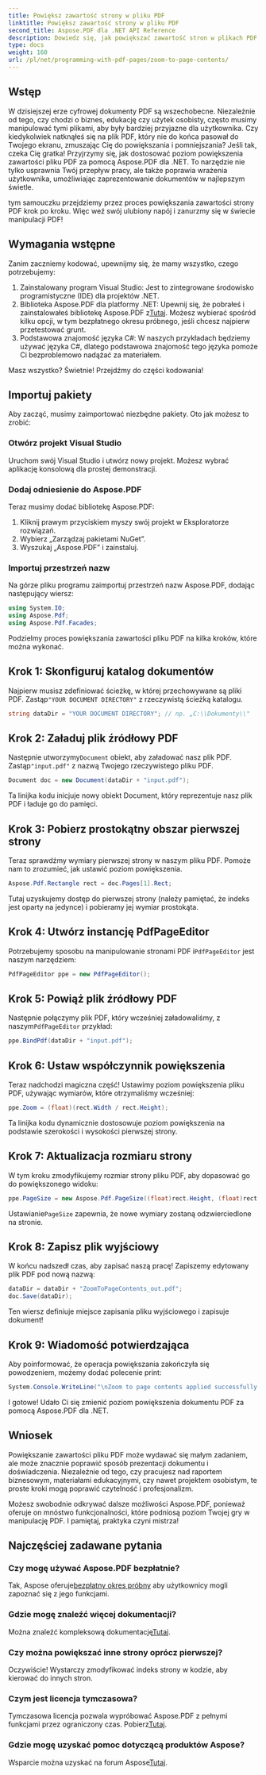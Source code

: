 ```yaml
---
title: Powiększ zawartość strony w pliku PDF
linktitle: Powiększ zawartość strony w pliku PDF
second_title: Aspose.PDF dla .NET API Reference
description: Dowiedz się, jak powiększać zawartość stron w plikach PDF za pomocą Aspose.PDF dla .NET w tym kompleksowym przewodniku. Ulepsz swoje dokumenty PDF zgodnie ze swoimi konkretnymi potrzebami.
type: docs
weight: 160
url: /pl/net/programming-with-pdf-pages/zoom-to-page-contents/
---
```

## Wstęp

W dzisiejszej erze cyfrowej dokumenty PDF są wszechobecne. Niezależnie od tego, czy chodzi o biznes, edukację czy użytek osobisty, często musimy manipulować tymi plikami, aby były bardziej przyjazne dla użytkownika. Czy kiedykolwiek natknąłeś się na plik PDF, który nie do końca pasował do Twojego ekranu, zmuszając Cię do powiększania i pomniejszania? Jeśli tak, czeka Cię gratka! Przyjrzymy się, jak dostosować poziom powiększenia zawartości pliku PDF za pomocą Aspose.PDF dla .NET. To narzędzie nie tylko usprawnia Twój przepływ pracy, ale także poprawia wrażenia użytkownika, umożliwiając zaprezentowanie dokumentów w najlepszym świetle.

tym samouczku przejdziemy przez proces powiększania zawartości strony PDF krok po kroku. Więc weź swój ulubiony napój i zanurzmy się w świecie manipulacji PDF!

## Wymagania wstępne

Zanim zaczniemy kodować, upewnijmy się, że mamy wszystko, czego potrzebujemy:

1. Zainstalowany program Visual Studio: Jest to zintegrowane środowisko programistyczne (IDE) dla projektów .NET.
2.  Biblioteka Aspose.PDF dla platformy .NET: Upewnij się, że pobrałeś i zainstalowałeś bibliotekę Aspose.PDF z[Tutaj](https://releases.aspose.com/pdf/net/). Możesz wybierać spośród kilku opcji, w tym bezpłatnego okresu próbnego, jeśli chcesz najpierw przetestować grunt.
3. Podstawowa znajomość języka C#: W naszych przykładach będziemy używać języka C#, dlatego podstawowa znajomość tego języka pomoże Ci bezproblemowo nadążać za materiałem.

Masz wszystko? Świetnie! Przejdźmy do części kodowania!

## Importuj pakiety

Aby zacząć, musimy zaimportować niezbędne pakiety. Oto jak możesz to zrobić:

### Otwórz projekt Visual Studio

Uruchom swój Visual Studio i utwórz nowy projekt. Możesz wybrać aplikację konsolową dla prostej demonstracji.

### Dodaj odniesienie do Aspose.PDF

Teraz musimy dodać bibliotekę Aspose.PDF:

1. Kliknij prawym przyciskiem myszy swój projekt w Eksploratorze rozwiązań.
2. Wybierz „Zarządzaj pakietami NuGet”.
3. Wyszukaj „Aspose.PDF” i zainstaluj.

### Importuj przestrzeń nazw

Na górze pliku programu zaimportuj przestrzeń nazw Aspose.PDF, dodając następujący wiersz:

```csharp
using System.IO;
using Aspose.Pdf;
using Aspose.Pdf.Facades;
```

Podzielmy proces powiększania zawartości pliku PDF na kilka kroków, które można wykonać.

## Krok 1: Skonfiguruj katalog dokumentów

 Najpierw musisz zdefiniować ścieżkę, w której przechowywane są pliki PDF. Zastąp`"YOUR DOCUMENT DIRECTORY"` z rzeczywistą ścieżką katalogu.

```csharp
string dataDir = "YOUR DOCUMENT DIRECTORY"; // np. „C:\\Dokumenty\\"
```

## Krok 2: Załaduj plik źródłowy PDF

 Następnie utworzymy`Document` obiekt, aby załadować nasz plik PDF. Zastąp`"input.pdf"` z nazwą Twojego rzeczywistego pliku PDF.

```csharp
Document doc = new Document(dataDir + "input.pdf");
```

Ta linijka kodu inicjuje nowy obiekt Document, który reprezentuje nasz plik PDF i ładuje go do pamięci.

## Krok 3: Pobierz prostokątny obszar pierwszej strony

Teraz sprawdźmy wymiary pierwszej strony w naszym pliku PDF. Pomoże nam to zrozumieć, jak ustawić poziom powiększenia. 

```csharp
Aspose.Pdf.Rectangle rect = doc.Pages[1].Rect;
```

Tutaj uzyskujemy dostęp do pierwszej strony (należy pamiętać, że indeks jest oparty na jedynce) i pobieramy jej wymiar prostokąta.

## Krok 4: Utwórz instancję PdfPageEditor

 Potrzebujemy sposobu na manipulowanie stronami PDF i`PdfPageEditor` jest naszym narzędziem:

```csharp
PdfPageEditor ppe = new PdfPageEditor();
```

## Krok 5: Powiąż plik źródłowy PDF

 Następnie połączymy plik PDF, który wcześniej załadowaliśmy, z naszym`PdfPageEditor` przykład:

```csharp
ppe.BindPdf(dataDir + "input.pdf");
```

## Krok 6: Ustaw współczynnik powiększenia

Teraz nadchodzi magiczna część! Ustawimy poziom powiększenia pliku PDF, używając wymiarów, które otrzymaliśmy wcześniej:

```csharp
ppe.Zoom = (float)(rect.Width / rect.Height);
```

Ta linijka kodu dynamicznie dostosowuje poziom powiększenia na podstawie szerokości i wysokości pierwszej strony.

## Krok 7: Aktualizacja rozmiaru strony

W tym kroku zmodyfikujemy rozmiar strony pliku PDF, aby dopasować go do powiększonego widoku:

```csharp
ppe.PageSize = new Aspose.Pdf.PageSize((float)rect.Height, (float)rect.Width);
```

 Ustawianie`PageSize` zapewnia, że nowe wymiary zostaną odzwierciedlone na stronie.

## Krok 8: Zapisz plik wyjściowy

W końcu nadszedł czas, aby zapisać naszą pracę! Zapiszemy edytowany plik PDF pod nową nazwą:

```csharp
dataDir = dataDir + "ZoomToPageContents_out.pdf";
doc.Save(dataDir);
```

Ten wiersz definiuje miejsce zapisania pliku wyjściowego i zapisuje dokument!

## Krok 9: Wiadomość potwierdzająca

Aby poinformować, że operacja powiększania zakończyła się powodzeniem, możemy dodać polecenie print:

```csharp
System.Console.WriteLine("\nZoom to page contents applied successfully.\nFile saved at " + dataDir);
```

I gotowe! Udało Ci się zmienić poziom powiększenia dokumentu PDF za pomocą Aspose.PDF dla .NET. 

## Wniosek

Powiększanie zawartości pliku PDF może wydawać się małym zadaniem, ale może znacznie poprawić sposób prezentacji dokumentu i doświadczenia. Niezależnie od tego, czy pracujesz nad raportem biznesowym, materiałami edukacyjnymi, czy nawet projektem osobistym, te proste kroki mogą poprawić czytelność i profesjonalizm.

Możesz swobodnie odkrywać dalsze możliwości Aspose.PDF, ponieważ oferuje on mnóstwo funkcjonalności, które podniosą poziom Twojej gry w manipulację PDF. I pamiętaj, praktyka czyni mistrza!

## Najczęściej zadawane pytania

### Czy mogę używać Aspose.PDF bezpłatnie?
 Tak, Aspose oferuje[bezpłatny okres próbny](https://releases.aspose.com/) aby użytkownicy mogli zapoznać się z jego funkcjami.

### Gdzie mogę znaleźć więcej dokumentacji?
 Można znaleźć kompleksową dokumentację[Tutaj](https://reference.aspose.com/pdf/net/).

### Czy można powiększać inne strony oprócz pierwszej?
Oczywiście! Wystarczy zmodyfikować indeks strony w kodzie, aby kierować do innych stron.

### Czym jest licencja tymczasowa?
Tymczasowa licencja pozwala wypróbować Aspose.PDF z pełnymi funkcjami przez ograniczony czas. Pobierz[Tutaj](https://purchase.aspose.com/temporary-license/).

### Gdzie mogę uzyskać pomoc dotyczącą produktów Aspose?
 Wsparcie można uzyskać na forum Aspose[Tutaj](https://forum.aspose.com/c/pdf/10).